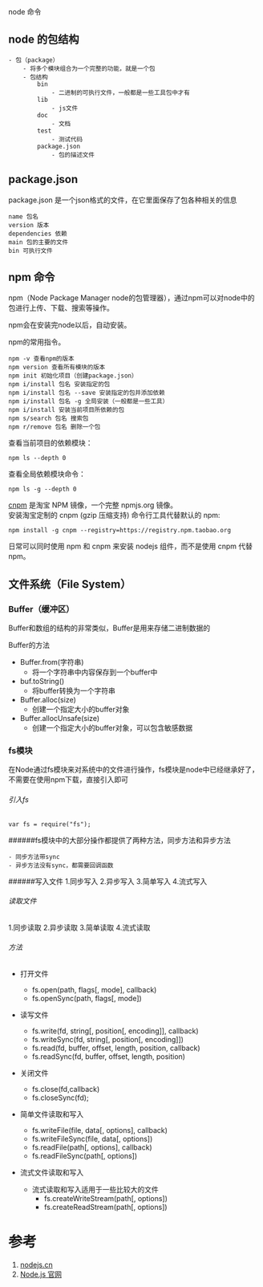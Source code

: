 node 命令

## node 的包结构
```
- 包（package）
    - 将多个模块组合为一个完整的功能，就是一个包
    - 包结构
        bin
            - 二进制的可执行文件，一般都是一些工具包中才有
        lib
            - js文件
        doc
            - 文档
        test
            - 测试代码
        package.json
            - 包的描述文件
```

## package.json				
package.json 是一个json格式的文件，在它里面保存了包各种相关的信息

```
name 包名
version 版本
dependencies 依赖
main 包的主要的文件
bin 可执行文件
```

## npm 命令				
npm（Node Package Manager node的包管理器），通过npm可以对node中的包进行上传、下载、搜索等操作。

npm会在安装完node以后，自动安装。

npm的常用指令。
```
npm -v 查看npm的版本
npm version 查看所有模块的版本
npm init 初始化项目（创建package.json）
npm i/install 包名 安装指定的包
npm i/install 包名 --save 安装指定的包并添加依赖
npm i/install 包名 -g 全局安装（一般都是一些工具）
npm i/install 安装当前项目所依赖的包
npm s/search 包名 搜索包	
npm r/remove 包名 删除一个包
```

查看当前项目的依赖模块：
```
npm ls --depth 0
```
查看全局依赖模块命令：
```
npm ls -g --depth 0
```


[cnpm](http://npm.taobao.org/) 是淘宝 NPM 镜像，一个完整 npmjs.org 镜像。  
安装淘宝定制的 cnpm (gzip 压缩支持) 命令行工具代替默认的 npm:

```shell script
npm install -g cnpm --registry=https://registry.npm.taobao.org
```

日常可以同时使用 npm 和 cnpm 来安装 nodejs 组件，而不是使用 cnpm 代替 npm。

## 文件系统（File System）
### Buffer（缓冲区）
Buffer和数组的结构的非常类似，Buffer是用来存储二进制数据的

Buffer的方法
- Buffer.from(字符串)
    - 将一个字符串中内容保存到一个buffer中
- buf.toString()
    - 将buffer转换为一个字符串
- Buffer.alloc(size)
    - 创建一个指定大小的buffer对象
- Buffer.allocUnsafe(size)
    - 创建一个指定大小的buffer对象，可以包含敏感数据
            
            
### fs模块

在Node通过fs模块来对系统中的文件进行操作，fs模块是node中已经继承好了，不需要在使用npm下载，直接引入即可

###### 引入fs
```
var fs = require("fs");
```

######fs模块中的大部分操作都提供了两种方法，同步方法和异步方法
```
- 同步方法带sync
- 异步方法没有sync，都需要回调函数
``` 

######写入文件
1.同步写入
2.异步写入
3.简单写入
4.流式写入
    
###### 读取文件
1.同步读取
2.异步读取
3.简单读取
4.流式读取
    
###### 方法

- 打开文件
    - fs.open(path, flags[, mode], callback)
    - fs.openSync(path, flags[, mode])
    
- 读写文件
    - fs.write(fd, string[, position[, encoding]], callback)
    - fs.writeSync(fd, string[, position[, encoding]])
    - fs.read(fd, buffer, offset, length, position, callback)
    - fs.readSync(fd, buffer, offset, length, position)
    
- 关闭文件
    - fs.close(fd,callback)
    - fs.closeSync(fd);
    
- 简单文件读取和写入
    - fs.writeFile(file, data[, options], callback)
    - fs.writeFileSync(file, data[, options])
    - fs.readFile(path[, options], callback)
    - fs.readFileSync(path[, options])
    
    
- 流式文件读取和写入
    - 流式读取和写入适用于一些比较大的文件
        - fs.createWriteStream(path[, options])
        - fs.createReadStream(path[, options])

# 参考
1. [nodejs.cn](http://nodejs.cn/)
1. [Node.js 官网](https://nodejs.org/zh-cn/)